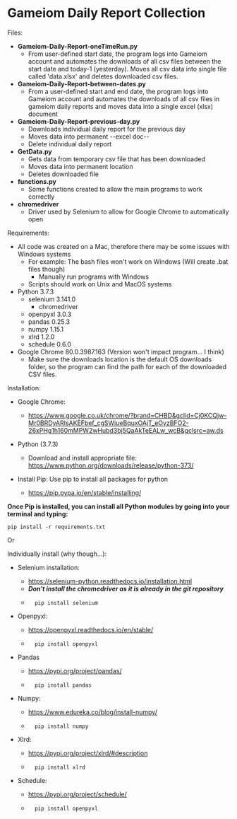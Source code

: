 # Gameiom Daily Report Collection

Files:
  - **Gameiom-Daily-Report-oneTimeRun.py**
    - From user-defined start date, the program logs into Gameiom account and automates the downloads of all csv files between the start date and today-1 (yesterday). Moves all csv data into single file called 'data.xlsx' and deletes downloaded csv files.
  - **Gameiom-Daily-Report-between-dates.py**
    - From a user-defined start and end date, the program logs into Gameiom account and  automates the downloads of all csv files in gameiom daily reports and moves data into a single excel (xlsx) document
  - **Gameiom-Daily-Report-previous-day.py**
    - Downloads individual daily report for the previous day
    - Moves data into permanent --excel doc--
    - Delete individual daily report
  - **GetData.py**
    - Gets data from temporary csv file that has been downloaded
    - Moves data into permanent location
    - Deletes downloaded file
  - **functions.py**
    - Some functions created to allow the main programs to work correctly
  - **chromedriver**
    - Driver used by Selenium to allow for Google Chrome to automatically open


Requirements:
  - All code was created on a Mac, therefore there may be some issues with Windows systems
    - For example: The bash files won't work on Windows (Will create .bat files though)
      - Manually run programs with Windows
    - Scripts should work on Unix and MacOS systems
  - Python 3.7.3
    - selenium 3.141.0
      - chromedriver
    - openpyxl 3.0.3
    - pandas 0.25.3
    - numpy 1.15.1
    - xlrd 1.2.0
    - schedule 0.6.0
  - Google Chrome 80.0.3987.163 (Version won't impact program... I think)
    - Make sure the downloads location is the default OS downloads folder, so the program can find the path for each of the downloaded CSV files.


Installation:
  
  - Google Chrome:
    - https://www.google.co.uk/chrome/?brand=CHBD&gclid=Cj0KCQjw-Mr0BRDyARIsAKEFbef_cgSWiueBquxOAjT_eOyzBFO2-26xPHg1h160mMPW2wHubd3bj5QaAkTeEALw_wcB&gclsrc=aw.ds
  
  - Python (3.7.3)
    - Download and install appropriate file: https://www.python.org/downloads/release/python-373/
    
  - Install Pip: Use pip to install all packages for python
    - https://pip.pypa.io/en/stable/installing/

  **Once Pip is installed, you can install all Python modules by going into your terminal and typing:**
   ```console
   pip install -r requirements.txt
   ```

  Or

  Individually install (why though...):
  
  - Selenium installation: 
    - https://selenium-python.readthedocs.io/installation.html
    - ***Don't install the chromedriver as it is already in the git repository***
    - ```console
        pip install selenium
      ```
  
  - Openpyxl:
    - https://openpyxl.readthedocs.io/en/stable/
    - ```console
        pip install openpyxl
      ```
  
  - Pandas
    - https://pypi.org/project/pandas/
    - ```console
        pip install pandas
      ```
  
  - Numpy:
    - https://www.edureka.co/blog/install-numpy/
    - ```console
        pip install numpy
      ```
    
  - Xlrd:
    - https://pypi.org/project/xlrd/#description
    - ```console
        pip install xlrd
      ```
    
  - Schedule:
    - https://pypi.org/project/schedule/
    - ```console
        pip install openpyxl
      ```
